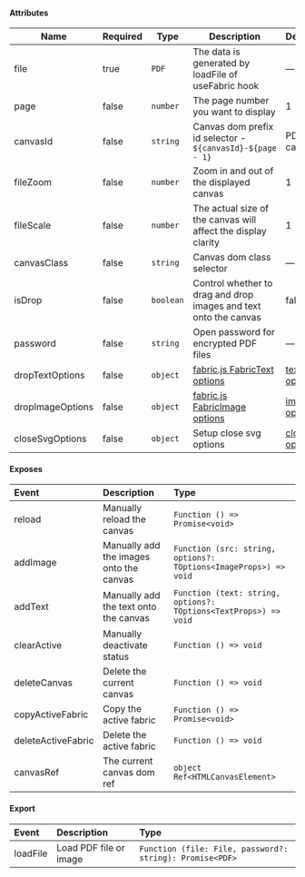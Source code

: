 #### Attributes

| Name             | Required | Type      | Description                                                            | Default                                                                                                                  |
| ---------------- | -------- | --------- | ---------------------------------------------------------------------- | ------------------------------------------------------------------------------------------------------------------------ |
| file             | true     | `PDF`     | The data is generated by loadFile of useFabric hook                    | —                                                                                                                        |
| page             | false    | `number`  | The page number you want to display                                    | 1                                                                                                                        |
| canvasId         | false    | `string`  | Canvas dom prefix id selector - `${canvasId}-${page - 1}`              | PDF-canvas                                                                                                               |
| fileZoom         | false    | `number`  | Zoom in and out of the displayed canvas                                | 1                                                                                                                        |
| fileScale        | false    | `number`  | The actual size of the canvas will affect the display clarity          | 1                                                                                                                        |
| canvasClass      | false    | `string`  | Canvas dom class selector                                              | —                                                                                                                        |
| isDrop           | false    | `boolean` | Control whether to drag and drop images and text onto the canvas       | false                                                                                                                    |
| password         | false    | `string`  | Open password for encrypted PDF files                                  | —                                                                                                                        |
| dropTextOptions  | false    | `object`  | [fabric.js FabricText options](https://github.com/fabricjs/fabric.js)  | [text options](https://github.com/tzuyi0817/component-hook/blob/master/packages/pdf-canvas/src/shared/configs/index.ts)  |
| dropImageOptions | false    | `object`  | [fabric.js FabricImage options](https://github.com/fabricjs/fabric.js) | [image options](https://github.com/tzuyi0817/component-hook/blob/master/packages/pdf-canvas/src/shared/configs/index.ts) |
| closeSvgOptions  | false    | `object`  | Setup close svg options                                                | [close options](https://github.com/tzuyi0817/component-hook/blob/master/packages/pdf-canvas/src/shared/configs/index.ts) |

#### Exposes

| Event              | Description                             | Type                                                             |
| :----------------- | :-------------------------------------- | :--------------------------------------------------------------- |
| reload             | Manually reload the canvas              | `Function () => Promise<void>`                                   |
| addImage           | Manually add the images onto the canvas | `Function (src: string, options?: TOptions<ImageProps>) => void` |
| addText            | Manually add the text onto the canvas   | `Function (text: string, options?: TOptions<TextProps>) => void` |
| clearActive        | Manually deactivate status              | `Function () => void`                                            |
| deleteCanvas       | Delete the current canvas               | `Function () => void`                                            |
| copyActiveFabric   | Copy the active fabric                  | `Function () => Promise<void>`                                   |
| deleteActiveFabric | Delete the active fabric                | `Function () => void`                                            |
| canvasRef          | The current canvas dom ref              | `object Ref<HTMLCanvasElement>`                                  |

#### Export

| Event    | Description            | Type                                                     |
| :------- | :--------------------- | :------------------------------------------------------- |
| loadFile | Load PDF file or image | `Function (file: File, password?: string): Promise<PDF>` |
